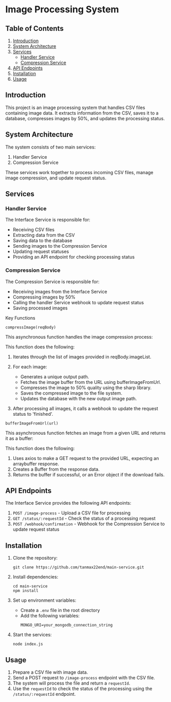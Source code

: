 # Image Processing System

## Table of Contents
1. [Introduction](#introduction)
2. [System Architecture](#system-architecture)
3. [Services](#services)
   - [Handler Service](#interface-service)
   - [Compression Service](#compression-service)
4. [API Endpoints](#api-endpoints)
5. [Installation](#installation)
6. [Usage](#usage)

## Introduction

This project is an image processing system that handles CSV files containing image data. It extracts information from the CSV, saves it to a database, compresses images by 50%, and updates the processing status.

## System Architecture

The system consists of two main services:
1. Handler Service
2. Compression Service

These services work together to process incoming CSV files, manage image compression, and update request status.

## Services

### Handler Service

The Interface Service is responsible for:
- Receiving CSV files
- Extracting data from the CSV
- Saving data to the database
- Sending images to the Compression Service
- Updating request statuses
- Providing an API endpoint for checking processing status

### Compression Service

The Compression Service is responsible for:
- Receiving images from the Interface Service
- Compressing images by 50%
- Calling the handler Service webhook to update request status
- Saving processed images

Key Functions

`compressImage(reqBody)`

This asynchronous function handles the image compression process:

This function does the following:

1. Iterates through the list of images provided in reqBody.imageList.
2. For each image:
   - Generates a unique output path.
   - Fetches the image buffer from the URL using bufferImageFromUrl.
   - Compresses the image to 50% quality using the sharp library.
   - Saves the compressed image to the file system.
   - Updates the database with the new output image path.

3. After processing all images, it calls a webhook to update the request status to 'finished'.

`bufferImageFromUrl(url)`

This asynchronous function fetches an image from a given URL and returns it as a buffer:

This function does the following:

1. Uses axios to make a GET request to the provided URL, expecting an arraybuffer response.
2. Creates a Buffer from the response data.
3. Returns the buffer if successful, or an Error object if the download fails.



## API Endpoints

The Interface Service provides the following API endpoints:

1. `POST /image-process` - Upload a CSV file for processing
2. `GET /status/:requestId` - Check the status of a processing request
3. `POST /webhook/confirmation` - Webhook for the Compression Service to update request status

## Installation

1. Clone the repository:
   ```
   git clone https://github.com/tanmax22end/main-service.git
   ```

2. Install dependencies:
   ```
   cd main-service
   npm install
   ```

3. Set up environment variables:
   - Create a `.env` file in the root directory
   - Add the following variables:
     ```
     MONGO_URI=your_mongodb_connection_string
     ```

4. Start the services:
   ```
   node index.js
   ```

## Usage

1. Prepare a CSV file with image data.
2. Send a POST request to `/image-process` endpoint with the CSV file.
3. The system will process the file and return a `requestId`.
4. Use the `requestId` to check the status of the processing using the `/status/:requestId` endpoint.
